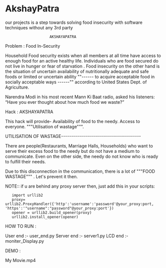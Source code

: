 # AkshayPatra
our projects is a step towards solving food insecurity with software techniques without any 3rd party


						AKSHAYAPATRA
						
						
Problem :    Food In-Security

Household Food security exists when all members at all time have access to enough food for an active healthy life. Individuals who are food secured do not live in hunger or fear of starvation . Food insecurity on the other hand is the situation of uncertain availability of nutritionally adequate and safe foods or limited or uncertain ability ""------ to acquire acceptable food in socially acceptable ways ------"" according to United States Dept. of Agriculture.

Narendra Modi in his most recent Mann Ki Baat radio, asked his listeners: “Have you ever thought about how much food we waste?”


Hack :     AKSHAYAPATRA

This hack will provide-
	Availability of food to the needy.
	Access to everyone.
	"""Utilisation of wastage""".

UTILISATION OF WASTAGE----------------------------------------

There are people(Restaurants, Marriage Halls, Households) who want to serve their excess food to the needy but do not have a medium to communicate.
Even on the other side, the needy do not know who is ready to fulfill their needs.

Due to this disconnection in the communication, there is a lot of """FOOD WASTAGE""" .
Let's prevent it then.



NOTE:: if u are behind any proxy server then, just add this in your scripts:
       
       import urllib2
       proxy= urllib2.ProxyHandler({'http':'username':'password'@your_proxy:port, 'https':'"username":"password"@your_proxy:port'})
       opener = urllib2.build_opener(proxy)
       urllib2.install_opener(opener)
    




HOW TO RUN :

User end :-  user_end.py
Server end :- server1.py
LCD end :-  moniter_Display.py

DEMO :

My Movie.mp4    
